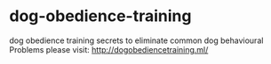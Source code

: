 # dog-obedience-training
dog obedience training secrets to eliminate common dog behavioural Problems please visit: http://dogobediencetraining.ml/
